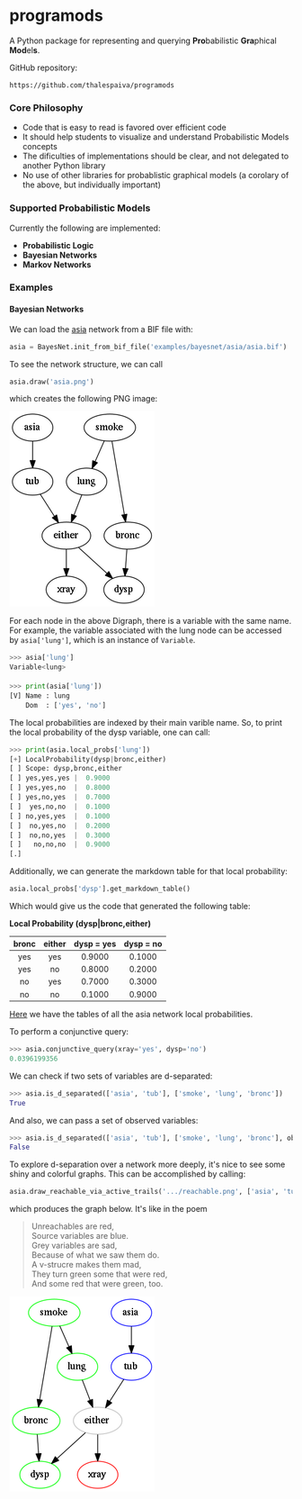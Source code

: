 # programods #
A Python package for representing and querying **Pro**babilistic **Gra**phical **Mod**el**s**.

GitHub repository:

    https://github.com/thalespaiva/programods


### Core Philosophy ###
 - Code that is easy to read is favored over efficient code
 - It should help students to visualize and understand Probabilistic Models concepts
 - The dificulties of implementations should be clear, and not delegated to another Python library
 - No use of other libraries for probablistic graphical models (a corolary of the above, but individually important)

### Supported Probabilistic Models ###

Currently the following are implemented:

- **Probabilistic Logic**
- **Bayesian Networks**
- **Markov Networks**

### Examples

#### Bayesian Networks ####

We can load the [asia](https://github.com/thalespaiva/programods/examples/bayesnet/asia/asia.bif) network from a BIF file with:
   
```python
asia = BayesNet.init_from_bif_file('examples/bayesnet/asia/asia.bif')
```

To see the network structure, we can call
```python
asia.draw('asia.png')
```
which creates the following PNG image:

![asia_png](https://github.com/thalespaiva/programods/blob/master/examples/bayesnet/asia/graphics/asia.png)

For each node in the above Digraph, there is a variable with the same name. For example, the variable associated with the lung node can be accessed by `asia['lung']`, which is an instance of `Variable`.
```python
>>> asia['lung']
Variable<lung>

>>> print(asia['lung'])
[V] Name : lung
    Dom  : ['yes', 'no']
```

The local probabilities are indexed by their main varible name. So, to print the local probability of the dysp variable, one can call:

```python
>>> print(asia.local_probs['lung'])
[+] LocalProbability(dysp|bronc,either)
[ ] Scope: dysp,bronc,either
[ ] yes,yes,yes |  0.9000 
[ ] yes,yes,no  |  0.8000 
[ ] yes,no,yes  |  0.7000 
[ ]  yes,no,no  |  0.1000 
[ ] no,yes,yes  |  0.1000 
[ ]  no,yes,no  |  0.2000 
[ ]  no,no,yes  |  0.3000 
[ ]   no,no,no  |  0.9000 
[.]
```

Additionally, we can generate the markdown table for that local probability:
```python
asia.local_probs['dysp'].get_markdown_table()
```

Which would give us the code that generated the following table:

**Local Probability (dysp|bronc,either)**

| bronc| either|dysp = yes|dysp = no|
|:-:|:-:|:-:|:-:|
|yes|yes| 0.9000| 0.1000|
|yes| no| 0.8000| 0.2000|
| no|yes| 0.7000| 0.3000|
| no| no| 0.1000| 0.9000|

[Here](https://github.com/thalespaiva/programods/blob/master/examples/bayesnet/asia/graphics/localprobs_table.md) we have the tables of all the asia network local probabilities.

To perform a conjunctive query:
```python
>>> asia.conjunctive_query(xray='yes', dysp='no')
0.0396199356
```

We can check if two sets of variables are d-separated:
```python
>>> asia.is_d_separated(['asia', 'tub'], ['smoke', 'lung', 'bronc'])
True
```

And also, we can pass a set of observed variables:
```python
>>> asia.is_d_separated(['asia', 'tub'], ['smoke', 'lung', 'bronc'], observed_set=['either'])
False
```

To explore d-separation over a network more deeply, it's nice to see some shiny and colorful graphs. This can be accomplished by calling:
```python
asia.draw_reachable_via_active_trails('.../reachable.png', ['asia', 'tub'], observed_set=['either'])
```

which produces the graph below. It's like in the poem
> Unreachables are red,  
> Source variables are blue.  
> Grey variables are sad,  
> Because of what we saw them do.  
> A v-strucre makes them mad,  
> They turn green some that were red,   
> And some red that were green, too.

![asia_draw_reachable_png](https://github.com/thalespaiva/programods/blob/master/examples/bayesnet/asia/graphics/draw_reachable_example.png)



